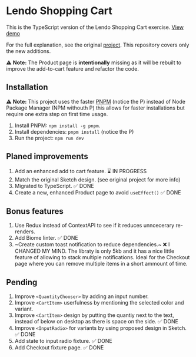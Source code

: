 # Lendo Shopping Cart

This is the TypeScript version of the Lendo Shopping Cart exercise. [View demo](https://lendo-ts.web.app)

For the full explanation, see the original [project](https://github.com/elalienx/lendo-shopping-cart). This repository covers only the new additions.

⚠️ **Note:** The Product page is **intentionally** missing as it will be rebuilt to improve the add-to-cart feature and refactor the code.

## Installation

⚠️ **Note:** This project uses the faster [PNPM](https://pnpm.io) (notice the P) instead of Node Package Manager (NPM withouth P) this allows for faster installations but require one extra step on first time usage.

1. Install PNPM: `npm install -g pnpm`.
1. Install dependencies: `pnpm install` (notice the P)
1. Run the project: `npm run dev`

## Planed improvements

1. Add an enhanced add to cart feature. ⌛️ IN PROGRESS
1. Match the original Sketch design. (see original project for more info)
1. Migrated to TypeScript. ✅ DONE
1. Create a new, enhanced Product page to avoid `useEffect()` ✅ DONE

## Bonus features

1. Use Redux instead of ContextAPI to see if it reduces unncecerary re-renders.
1. Add Biome linter. ✅ DONE
1. ~Create custom toast notification to reduce dependencies.~ ❌ I CHANGED MY MIND. The libraty is only 5kb and it has a nice little feature of allowing to stack multiple notifications. Ideal for the Checkout page where you can remove multiple items in a short ammount of time.

## Pending

1. Improve `<QuantityChooser>` by adding an input number.
1. Improve `<CartItem>` userfulness by mentioning the selected color and variant.
1. Improve `<CartItem>` design by putting the quantiy next to the text, instead of below on desktop as there is space on the side. ✅ DONE
1. Improve `<InputRadio>` for variants by using proposed design in Sketch. ✅ DONE
1. Add state to input radio fixture. ✅ DONE
1. Add Checkout fixture page. ✅ DONE
